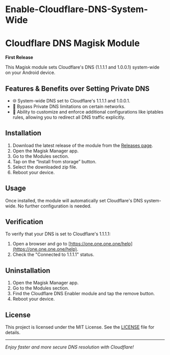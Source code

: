 # Enable-Cloudflare-DNS-System-Wide

# Cloudflare DNS Magisk Module

**First Release** 

This Magisk module sets Cloudflare's DNS (1.1.1.1 and 1.0.0.1) system-wide on your Android device.

## Features & Benefits over Setting Private DNS

- 🌐 System-wide DNS set to Cloudflare's 1.1.1.1 and 1.0.0.1.
- 📱 Bypass Private DNS limitations on certain networks.
- 🔧 Ability to customize and enforce additional configurations like iptables rules, allowing you to redirect all DNS traffic explicitly.


## Installation

1. Download the latest release of the module from the [Releases page](https://github.com/ryu-ryuk/Enable-Cloudflare-DNS-System-Wide/releases).
2. Open the Magisk Manager app.
3. Go to the Modules section.
4. Tap on the “Install from storage” button.
5. Select the downloaded zip file.
6. Reboot your device.

## Usage

Once installed, the module will automatically set Cloudflare's DNS system-wide. No further configuration is needed.

## Verification

To verify that your DNS is set to Cloudflare's 1.1.1.1:

1. Open a browser and go to [https://one.one.one.one/help](https://one.one.one.one/help).
2. Check the "Connected to 1.1.1.1" status.

## Uninstallation

1. Open the Magisk Manager app.
2. Go to the Modules section.
3. Find the Cloudflare DNS Enabler module and tap the remove button.
4. Reboot your device.


## License

This project is licensed under the MIT License. See the [LICENSE](LICENSE) file for details.

---

*Enjoy faster and more secure DNS resolution with Cloudflare!*
